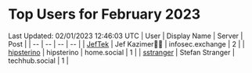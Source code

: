 # Top Users for February 2023
Last Updated: 02/01/2023 12:46:03 UTC
| User | Display Name | Server | Post |
| -- | -- | -- | -- |
| [JefTek](https://infosec.exchange/@JefTek) | Jef Kazimer😶‍🌫️ | infosec.exchange | 2 |
| [hipsterino](https://home.social/@hipsterino) | hipsterino | home.social | 1 |
| [sstranger](https://techhub.social/@sstranger) | Stefan Stranger | techhub.social | 1 |
